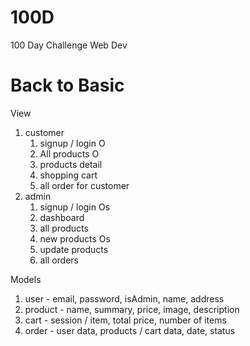 # 100D

100 Day Challenge Web Dev

# Back to Basic


View

1. customer
   1. signup / login O
   2. All products O
   3. products detail
   4. shopping cart
   5. all order for customer
2. admin
   1. signup / login Os
   2. dashboard
   3. all products
   4. new products Os
   5. update products
   6. all orders

Models

1. user - email, password, isAdmin, name, address
2. product - name, summary, price, image, description
3. cart - session / item, total price, number of items
4. order - user data, products / cart data, date, status

